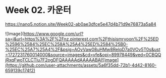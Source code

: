 # Week 02. 카운터

https://nano5.notion.site/Week02-ab0ae3dfce5e47d4b71d9e76873a5a84

![Image](https://www.google.com/url?sa=i&url=https%3A%2F%2Fnz.pinterest.com%2Fthisismryoon%2F%25ED%2596%2584%25EC%258A%25A4%25ED%2584%25B0-%25EC%25A7%25A4%2F&psig=AOvVaw08uHMw8RelqD7a0VOv5T0s&ust=1727231760014000&source=images&cd=vfe&opi=89978449&ved=0CBQQjRxqFwoTCLCTlu7F2ogDFQAAAAAdAAAAABAI![image](https://github.com/user-attachments/assets/5a6f35dd-72b1-4d42-8160-659139c174f2)
